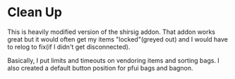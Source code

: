 # Clean Up
This is heavily modified version of the shirsig addon. That addon works great but it would often get my items "locked"(greyed out) and I would have to relog to fix(if I didn't get disconnected).  

Basically, I put limits and timeouts on vendoring items and sorting bags. I also created a default button position for pfui bags and bagnon.
